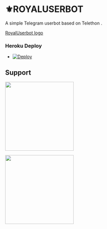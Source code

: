 # ⚜️ROYALUSERBOT
A simple Telegram userbot based on Telethon .

[RoyalUserbot logo](https://telegra.ph/file/57520dcef65f3b0d7e417.jpg)


### Heroku Deploy
  
- [![Deploy](https://www.herokucdn.com/deploy/button.svg)](https://heroku.com/deploy?template=https://github.com/Bot-support/RoyalUbot)


## Support
   <a href="https://t.me/ROYAL_USERBOT_OFFICIAL"><img src="https://img.shields.io/badge/Channel%20Support%3F-yes-green?&style=flat-square?&logo=telegram" width=220px></a></p>
   <a href="https://t.me/ROYAL_USERBOT_SUPPORT"><img src="https://img.shields.io/badge/Group%20Support%3F-yes-green?&style=flat-square?&logo=telegram" width=220px></a></p>
